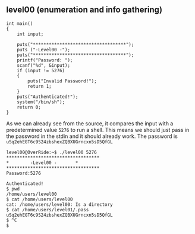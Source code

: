 ## level00 (enumeration and info gathering)
```clike=
int main()
{
    int input;
    
    puts("***********************************");
    puts ("-Level00 -");
    puts("***********************************");
    printf("Password: ");
    scanf("%d", &input);
    if (input != 5276)
    {
        puts("Invalid Password!");
        return 1;
    }
    puts("Authenticated!");
    system("/bin/sh");
    return 0;
}

```

As we can already see from the source, it compares the input with a predetermined value `5276` to run a shell. This means we should just pass in the password in the stdin and it should already work. The password is `uSq2ehEGT6c9S24zbshexZQBXUGrncxn5sD5QfGL`

```
level00@OverRide:~$ ./level00 5276
***********************************
* 	     -Level00 -		  *
***********************************
Password:5276

Authenticated!
$ pwd
/home/users/level00
$ cat /home/users/level00
cat: /home/users/level00: Is a directory
$ cat /home/users/level01/.pass
uSq2ehEGT6c9S24zbshexZQBXUGrncxn5sD5QfGL
$ ^C
$ 

```


